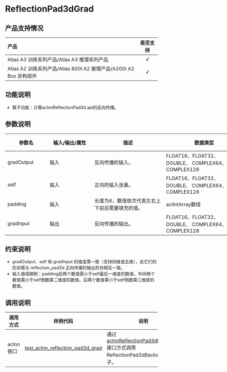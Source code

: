 # ReflectionPad3dGrad
## 产品支持情况

| 产品                                                         | 是否支持 |
| :----------------------------------------------------------- | :------: |
| <term>Atlas A3 训练系列产品/Atlas A3 推理系列产品</term>     |    √     |
| <term>Atlas A2 训练系列产品/Atlas 800I A2 推理产品/A200I A2 Box 异构组件</term> |    √     |

## 功能说明

- 算子功能：计算aclnnReflectionPad3d api的反向传播。

## 参数说明

<table style="undefined;table-layout: fixed; width: 866px"><colgroup>
<col style="width: 139px">
<col style="width: 148px">
<col style="width: 236px">
<col style="width: 267px">
<col style="width: 76px">
</colgroup>
<thead>
  <tr>
    <th>参数名</th>
    <th>输入/输出/属性</th>
    <th>描述</th>
    <th>数据类型</th>
    <th>数据格式</th>
  </tr></thead>
<tbody>
  <tr>
    <td>gradOutput</td>
    <td>输入</td>
    <td>反向传播的输入。</td>
    <td>FLOAT16、FLOAT32、DOUBLE、 COMPLEX64、COMPLEX128</td>
    <td>ND</td>
  </tr>
  <tr>
    <td>self</td>
    <td>输入</td>
    <td>正向的输入张量。</td>
    <td>FLOAT16、FLOAT32、DOUBLE、 COMPLEX64、COMPLEX128</td>
    <td>ND</td>
  </tr>
  <tr>
    <td>padding</td>
    <td>输入</td>
    <td>长度为6，数值依次代表左右上下前后需要填充的值。</td>
    <td>aclIntArray数组</td>
    <td>-</td>
  </tr>
  <tr>
    <td>gradInput</td>
    <td>输出</td>
    <td>反向传播的输出。</td>
    <td>FLOAT16、FLOAT32、DOUBLE、 COMPLEX64、COMPLEX128</td>
    <td>ND</td>
  </tr>
</tbody>
</table>

## 约束说明

- gradOutput、self 和 gradInput 的维度需一致（支持四维或五维），且它们的形状需与 reflection_pad3d 正向传播的输出形状相互一致。
- 输入值域限制：padding前两个数值需小于self最后一维度的数值，中间两个数值需小于self倒数第二维度的数值，后两个数值需小于self倒数第三维度的数值。

## 调用说明

| 调用方式  | 样例代码                                                     | 说明                                                         |
| --------- | ------------------------------------------------------------ | ------------------------------------------------------------ |
| aclnn接口 | [test_aclnn_reflection_pad3d_grad](./examples/test_aclnn_reflection_pad3d_grad.cpp) | 通过[aclnnReflectionPad3dBackward](docs/aclnnReflectionPad3dBackward.md)接口方式调用ReflectionPad3dBackward算子。 |